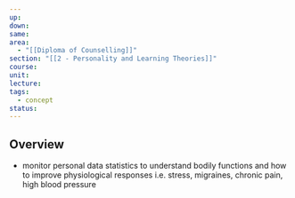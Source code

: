 ```yaml
---
up: 
down: 
same: 
area:
  - "[[Diploma of Counselling]]"
section: "[[2 - Personality and Learning Theories]]"
course: 
unit: 
lecture: 
tags:
  - concept
status:
---
```

## Overview
- monitor personal data statistics to understand bodily functions and how to improve physiological responses i.e. stress, migraines, chronic pain, high blood pressure